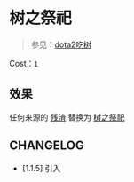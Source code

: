 # 树之祭祀

> 参见：[dota2吃树](https://dota2.fandom.com/zh/wiki/%E6%A0%91%E4%B9%8B%E7%A5%AD%E7%A5%80)

Cost：`1`

## 效果

任何来源的 [残渣](../卡牌/残渣.md) 替换为 [树之祭祀](../卡牌/树之祭祀.md)

## CHANGELOG

- [1.1.5] 引入
